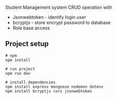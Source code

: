 Student Management system CRUD operation with
<ul>
    <li>Jsonwebtoken - identify login user</li>
    <li>bcryptjs - store encrypt password to database</li>
    <li>Role base access</li>
</ul>

## Project setup

```
# npm
npm install

# run project
npm run dev

# install dependencies
npm install express mongoose nodemon dotenv
npm install bcryptjs cors jsonwebtoken
```


